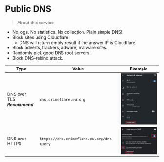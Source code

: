 # Public DNS


> About this service

- No logs. No statistics. No collection. Plain simple DNS!
- Block sites using Cloudflare.
  - DNS will return empty result if the answer IP is Cloudflare.
- Block adverts, trackers, adware, malware sites.
- Randomly pick good DNS root servers.
- Block DNS-rebind attack.


| Type | Value | Example |
| --- | --- | --- |
| DNS over TLS<br>**_Recommend_** | `dns.crimeflare.eu.org` | ![](../image/dnsset-dot.jpg) |
| DNS over HTTPS | `https://dns.crimeflare.eu.org/dns-query` | ![](../image/dnsset-doh.jpg) |
